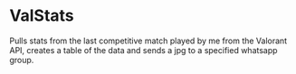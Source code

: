 # ValStats
 Pulls stats from the last competitive match played by me from the Valorant API, creates a table of the data and sends a jpg to a specified whatsapp group.
